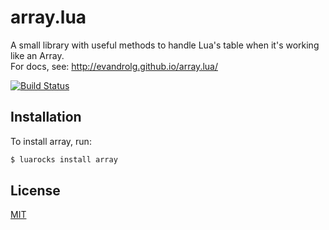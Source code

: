 # array.lua
A small library with useful methods to handle Lua's table when it's working like an Array.<br>
For docs, see: http://evandrolg.github.io/array.lua/

[![Build
Status](https://travis-ci.org/EvandroLG/array.lua.svg?branch=master)](https://travis-ci.org/EvandroLG/array.lua)

## Installation
To install array, run:
```sh
$ luarocks install array
```

## License
[MIT](https://github.com/EvandroLG/audio.lua/tree/master/LICENSE)
